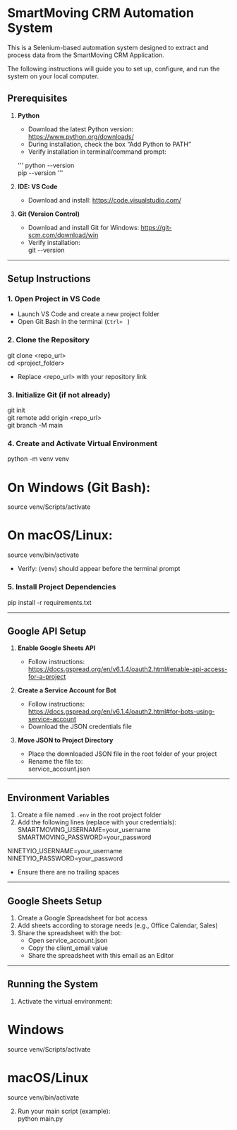 # SmartMoving CRM Automation System

This is a Selenium-based automation system designed to extract and process data from the SmartMoving CRM Application.  

The following instructions will guide you to set up, configure, and run the system on your local computer.


## Prerequisites

1. **Python**  
   - Download the latest Python version: https://www.python.org/downloads/  
   - During installation, check the box “Add Python to PATH”  
   - Verify installation in terminal/command prompt:  

   '''
     python --version  
     pip --version
    '''

2. **IDE: VS Code**  
   - Download and install: https://code.visualstudio.com/  

3. **Git (Version Control)**  
   - Download and install Git for Windows: https://git-scm.com/download/win  
   - Verify installation:  
     git --version

---

## Setup Instructions

### 1. Open Project in VS Code
- Launch VS Code and create a new project folder  
- Open Git Bash in the terminal (`Ctrl+` ` `)  

### 2. Clone the Repository
git clone <repo_url>  
cd <project_folder>  
- Replace <repo_url> with your repository link  

### 3. Initialize Git (if not already)
git init  
git remote add origin <repo_url>  
git branch -M main  

### 4. Create and Activate Virtual Environment
python -m venv venv  
# On Windows (Git Bash):  
source venv/Scripts/activate  
# On macOS/Linux:  
source venv/bin/activate  
- Verify: (venv) should appear before the terminal prompt  

### 5. Install Project Dependencies
pip install -r requirements.txt

---

## Google API Setup

1. **Enable Google Sheets API**  
   - Follow instructions: https://docs.gspread.org/en/v6.1.4/oauth2.html#enable-api-access-for-a-project

2. **Create a Service Account for Bot**  
   - Follow instructions: https://docs.gspread.org/en/v6.1.4/oauth2.html#for-bots-using-service-account  
   - Download the JSON credentials file  

3. **Move JSON to Project Directory**  
   - Place the downloaded JSON file in the root folder of your project  
   - Rename the file to:  
     service_account.json

---

## Environment Variables

1. Create a file named `.env` in the root project folder  
2. Add the following lines (replace with your credentials):  
SMARTMOVING_USERNAME=your_username  
SMARTMOVING_PASSWORD=your_password  

NINETYIO_USERNAME=your_username  
NINETYIO_PASSWORD=your_password  

- Ensure there are no trailing spaces  

---

## Google Sheets Setup

1. Create a Google Spreadsheet for bot access  
2. Add sheets according to storage needs (e.g., Office Calendar, Sales)  
3. Share the spreadsheet with the bot:  
   - Open service_account.json  
   - Copy the client_email value  
   - Share the spreadsheet with this email as an Editor  

---

## Running the System

1. Activate the virtual environment:  
# Windows  
source venv/Scripts/activate  
# macOS/Linux  
source venv/bin/activate  

2. Run your main script (example):  
python main.py


